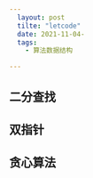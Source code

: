 ```yaml
---
  layout: post
  tilte: "letcode"
  date: 2021-11-04-
  tags: 
    - 算法数据结构

---
```


## 二分查找


## 双指针


## 贪心算法